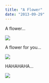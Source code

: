 ```yaml
---
title: "A Flower"
date: "2013-09-29"
---
```


A flower…

![](images/tumblr_inline_mts3cvzwkM1qlj3bd.jpg)

A flower for you…

![](images/tumblr_inline_mts3e9cTjQ1qlj3bd.jpg)

HAHAHAHA…

![](images/tumblr_inline_mts3f3PtFd1qlj3bd.jpg)
